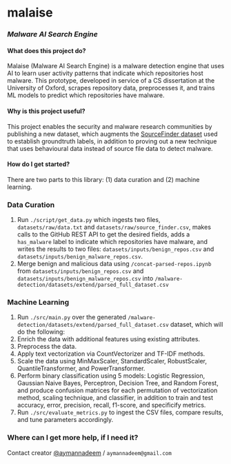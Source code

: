 # malaise
### _Malware AI Search Engine_

#### What does this project do?

Malaise (Malware AI Search Engine) is a malware detection engine that uses AI to learn user activity patterns that indicate which repositories host malware. This prototype, developed in service of a CS dissertation at the University of Oxford, scrapes repository data, preprocesses it, and trains ML models to predict which repositories have malware. 

#### Why is this project useful?

This project enables the security and malware research communities by publishing a new dataset, which augments the [SourceFinder dataset]([url](https://www.usenix.org/system/files/raid20-rokon.pdf)) used to establish groundtruth labels, in addition to proving out a new technique that uses behavioural data instead of source file data to detect malware. 

#### How do I get started?

There are two parts to this library: (1) data curation and (2) machine learning.

### Data Curation

1. Run `./script/get_data.py` which ingests two files, `datasets/raw/data.txt` and `datasets/raw/source_finder.csv`, makes calls to the GitHub REST API to get the desired fields, adds a `has_malware` label to indicate which repositories have malware, and writes the results to two files: `datasets/inputs/benign_repos.csv` and `datasets/inputs/benign_malware_repos.csv`. 
2. Merge benign and malicious data using `/concat-parsed-repos.ipynb` from `datasets/inputs/benign_repos.csv` and `datasets/inputs/benign_malware_repos.csv` into `/malware-detection/datasets/extend/parsed_full_dataset.csv`

### Machine Learning

1. Run `./src/main.py` over the generated `/malware-detection/datasets/extend/parsed_full_dataset.csv` dataset, which will do the following:
  1. Enrich the data with additional features using existing attributes. 
  2. Preprocess the data.
  3. Apply text vectorization via CountVectorizer and TF-IDF methods.
  4. Scale the data using MinMaxScaler, StandardScaler, RobustScaler, QuantileTransformer, and PowerTransformer.
  5. Perform binary classification using 5 models: Logistic Regression, Gaussian Naive Bayes, Perceptron, Decision Tree, and Random Forest, and produce confusion matrices for each permutation of vectorization method, scaling technique, and classifier, in addition to train and test accuracy, error, precision, recall, f1-score, and specificify metrics. 
2. Run `./src/evaluate_metrics.py` to ingest the CSV files, compare results, and tune parameters accordingly. 


### Where can I get more help, if I need it?

Contact creator [@aymannadeem]([url](https://github.com/aymannadeem)https://github.com/aymannadeem) / `aymannadeem@gmail.com`
